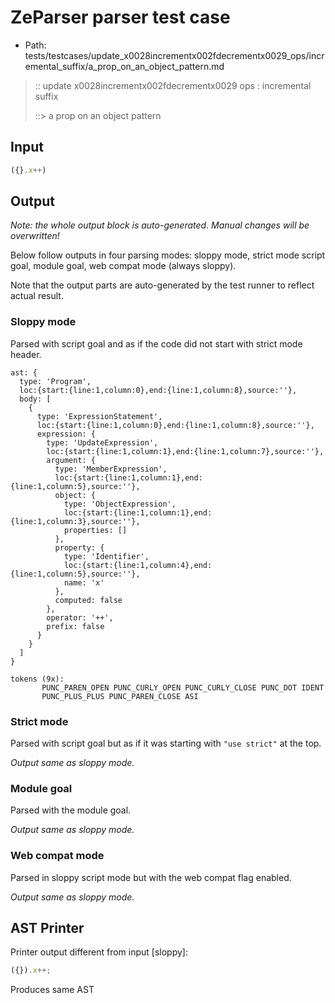 # ZeParser parser test case

- Path: tests/testcases/update_x0028incrementx002fdecrementx0029_ops/incremental_suffix/a_prop_on_an_object_pattern.md

> :: update x0028incrementx002fdecrementx0029 ops : incremental suffix
>
> ::> a prop on an object pattern

## Input

`````js
({}.x++)
`````

## Output

_Note: the whole output block is auto-generated. Manual changes will be overwritten!_

Below follow outputs in four parsing modes: sloppy mode, strict mode script goal, module goal, web compat mode (always sloppy).

Note that the output parts are auto-generated by the test runner to reflect actual result.

### Sloppy mode

Parsed with script goal and as if the code did not start with strict mode header.

`````
ast: {
  type: 'Program',
  loc:{start:{line:1,column:0},end:{line:1,column:8},source:''},
  body: [
    {
      type: 'ExpressionStatement',
      loc:{start:{line:1,column:0},end:{line:1,column:8},source:''},
      expression: {
        type: 'UpdateExpression',
        loc:{start:{line:1,column:1},end:{line:1,column:7},source:''},
        argument: {
          type: 'MemberExpression',
          loc:{start:{line:1,column:1},end:{line:1,column:5},source:''},
          object: {
            type: 'ObjectExpression',
            loc:{start:{line:1,column:1},end:{line:1,column:3},source:''},
            properties: []
          },
          property: {
            type: 'Identifier',
            loc:{start:{line:1,column:4},end:{line:1,column:5},source:''},
            name: 'x'
          },
          computed: false
        },
        operator: '++',
        prefix: false
      }
    }
  ]
}

tokens (9x):
       PUNC_PAREN_OPEN PUNC_CURLY_OPEN PUNC_CURLY_CLOSE PUNC_DOT IDENT
       PUNC_PLUS_PLUS PUNC_PAREN_CLOSE ASI
`````

### Strict mode

Parsed with script goal but as if it was starting with `"use strict"` at the top.

_Output same as sloppy mode._

### Module goal

Parsed with the module goal.

_Output same as sloppy mode._

### Web compat mode

Parsed in sloppy script mode but with the web compat flag enabled.

_Output same as sloppy mode._

## AST Printer

Printer output different from input [sloppy]:

````js
({}).x++;
````

Produces same AST
